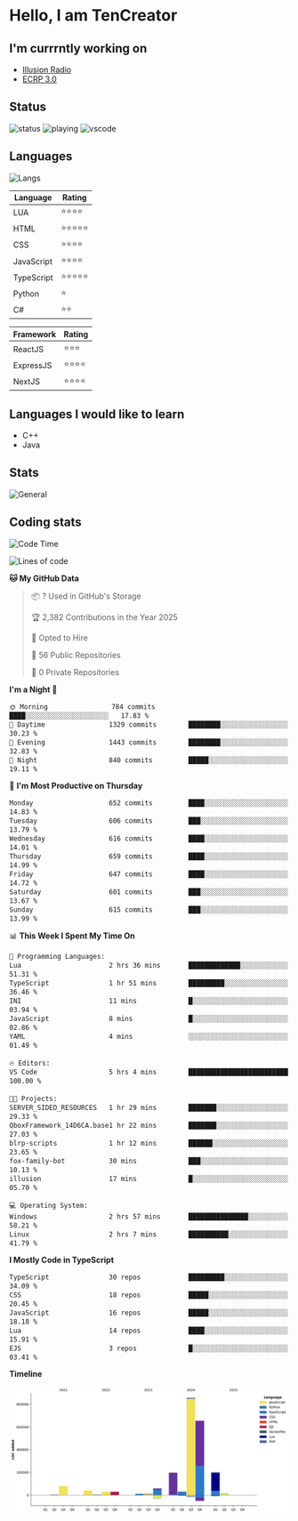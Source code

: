 # Hello, I am TenCreator

## I'm currrntly working on
- [Illusion Radio](https://illusionradio.co.uk/)
- [ECRP 3.0](http://github.com/Emerald-Coast-Roleplay/)

## Status
![status](https://api.statusbadges.me/badge/status/518334475038359555?simple=true&style=for-the-badge)
![playing](https://api.statusbadges.me/badge/playing/518334475038359555?style=for-the-badge)
![vscode](https://api.statusbadges.me/badge/vscode/518334475038359555?style=for-the-badge)

## Languages
![Langs](https://github-readme-stats.vercel.app/api/top-langs/?username=tencreator&layout=compact&theme=radical)


|Language|Rating|
|--------|------|
|LUA|⭐️⭐️⭐️⭐️|
|HTML|⭐️⭐️⭐️⭐️⭐️|
|CSS|⭐️⭐️⭐️⭐️|
|JavaScript|⭐️⭐️⭐️⭐️|
|TypeScript|⭐️⭐️⭐️⭐️⭐️|
|Python|⭐️|
|C#|⭐️⭐️ |

|Framework|Rating|
|--------|------|
|ReactJS|⭐️⭐️⭐|
|ExpressJS|⭐️⭐️⭐️⭐️|
|NextJS|⭐️⭐️⭐⭐️|

## Languages I would like to learn
- C++
- Java

## Stats
![General](https://github-readme-stats.vercel.app/api?username=tencreator&show_icons=true&theme=radical)

## Coding stats

<!--START_SECTION:waka-->
![Code Time](http://img.shields.io/badge/Code%20Time-542%20hrs%2055%20mins-blue)

![Lines of code](https://img.shields.io/badge/From%20Hello%20World%20I%27ve%20Written-2.2%20million%20lines%20of%20code-blue)

**🐱 My GitHub Data** 

> 📦 ? Used in GitHub's Storage 
 > 
> 🏆 2,382 Contributions in the Year 2025
 > 
> 💼 Opted to Hire
 > 
> 📜 56 Public Repositories 
 > 
> 🔑 0 Private Repositories 
 > 
**I'm a Night 🦉** 

```text
🌞 Morning                784 commits         ████░░░░░░░░░░░░░░░░░░░░░   17.83 % 
🌆 Daytime                1329 commits        ████████░░░░░░░░░░░░░░░░░   30.23 % 
🌃 Evening                1443 commits        ████████░░░░░░░░░░░░░░░░░   32.83 % 
🌙 Night                  840 commits         █████░░░░░░░░░░░░░░░░░░░░   19.11 % 
```
📅 **I'm Most Productive on Thursday** 

```text
Monday                   652 commits         ████░░░░░░░░░░░░░░░░░░░░░   14.83 % 
Tuesday                  606 commits         ███░░░░░░░░░░░░░░░░░░░░░░   13.79 % 
Wednesday                616 commits         ████░░░░░░░░░░░░░░░░░░░░░   14.01 % 
Thursday                 659 commits         ████░░░░░░░░░░░░░░░░░░░░░   14.99 % 
Friday                   647 commits         ████░░░░░░░░░░░░░░░░░░░░░   14.72 % 
Saturday                 601 commits         ███░░░░░░░░░░░░░░░░░░░░░░   13.67 % 
Sunday                   615 commits         ███░░░░░░░░░░░░░░░░░░░░░░   13.99 % 
```


📊 **This Week I Spent My Time On** 

```text
💬 Programming Languages: 
Lua                      2 hrs 36 mins       █████████████░░░░░░░░░░░░   51.31 % 
TypeScript               1 hr 51 mins        █████████░░░░░░░░░░░░░░░░   36.46 % 
INI                      11 mins             █░░░░░░░░░░░░░░░░░░░░░░░░   03.94 % 
JavaScript               8 mins              █░░░░░░░░░░░░░░░░░░░░░░░░   02.86 % 
YAML                     4 mins              ░░░░░░░░░░░░░░░░░░░░░░░░░   01.49 % 

🔥 Editors: 
VS Code                  5 hrs 4 mins        █████████████████████████   100.00 % 

🐱‍💻 Projects: 
SERVER_SIDED_RESOURCES   1 hr 29 mins        ███████░░░░░░░░░░░░░░░░░░   29.33 % 
QboxFramework_14D6CA.base1 hr 22 mins        ███████░░░░░░░░░░░░░░░░░░   27.03 % 
blrp-scripts             1 hr 12 mins        ██████░░░░░░░░░░░░░░░░░░░   23.65 % 
fox-family-bot           30 mins             ███░░░░░░░░░░░░░░░░░░░░░░   10.13 % 
illusion                 17 mins             █░░░░░░░░░░░░░░░░░░░░░░░░   05.70 % 

💻 Operating System: 
Windows                  2 hrs 57 mins       ███████████████░░░░░░░░░░   58.21 % 
Linux                    2 hrs 7 mins        ██████████░░░░░░░░░░░░░░░   41.79 % 
```

**I Mostly Code in TypeScript** 

```text
TypeScript               30 repos            █████████░░░░░░░░░░░░░░░░   34.09 % 
CSS                      18 repos            █████░░░░░░░░░░░░░░░░░░░░   20.45 % 
JavaScript               16 repos            █████░░░░░░░░░░░░░░░░░░░░   18.18 % 
Lua                      14 repos            ████░░░░░░░░░░░░░░░░░░░░░   15.91 % 
EJS                      3 repos             █░░░░░░░░░░░░░░░░░░░░░░░░   03.41 % 
```



**Timeline**

![Lines of Code chart](https://raw.githubusercontent.com/tencreator/tencreator/main/assets/bar_graph.png)


<!--END_SECTION:waka-->

